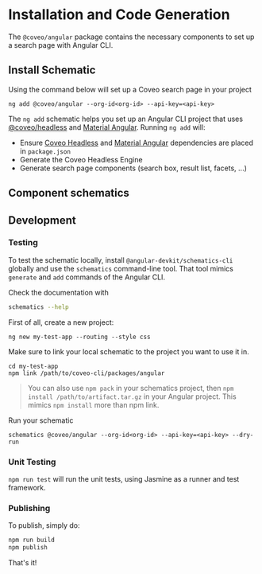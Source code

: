 # Installation and Code Generation

The `@coveo/angular` package contains the necessary components to set up a search page with Angular CLI.

## Install Schematic

Using the command below will set up a Coveo search page in your project

```
ng add @coveo/angular --org-id<org-id> --api-key=<api-key>
```

<!-- TODO: add links to the appropriate documentation -->

The `ng add` schematic helps you set up an Angular CLI project that uses [@coveo/headless](https://www.npmjs.com/package/@coveo/headless) and [Material Angular](https://material.angular.io/). Running `ng add` will:

- Ensure [Coveo Headless](https://www.npmjs.com/package/@coveo/headless) and [Material Angular](https://material.angular.io/) dependencies are placed in `package.json`
- Generate the Coveo Headless Engine
- Generate search page components (search box, result list, facets, ...)
  <!-- - Add the [Material Icon font](./getting-started#step-6-optional-add-material-icons) to your `index.html` -->
  <!-- - Add either a [prebuilt theme](./theming#using-a-pre-built-theme) or a [custom theme](./theming#defining-a-custom-theme) -->
  <!-- - Add global styles to
    - Remove margins from `body`
    - Set `height: 100%` on `html` and `body`
    - Make Roboto the default font of your app -->

## Component schematics

## Development

### Testing

To test the schematic locally, install `@angular-devkit/schematics-cli` globally and use the `schematics` command-line tool. That tool mimics `generate` and `add` commands of the Angular CLI.

Check the documentation with

```bash
schematics --help
```

First of all, create a new project:

```
ng new my-test-app --routing --style css
```

Make sure to link your local schematic to the project you want to use it in.

```
cd my-test-app
npm link /path/to/coveo-cli/packages/angular
```

> You can also use `npm pack` in your schematics project, then `npm install /path/to/artifact.tar.gz` in your Angular project.
> This mimics `npm install` more than npm link.

Run your schematic

```
schematics @coveo/angular --org-id<org-id> --api-key=<api-key> --dry-run
```

### Unit Testing

`npm run test` will run the unit tests, using Jasmine as a runner and test framework.

### Publishing

To publish, simply do:

```bash
npm run build
npm publish
```

That's it!

